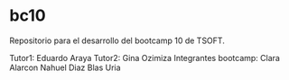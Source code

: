 # bc10
Repositorio para el desarrollo del bootcamp 10 de TSOFT.

Tutor1: Eduardo Araya
Tutor2: Gina Ozimiza
Integrantes bootcamp:
Clara Alarcon
Nahuel Diaz
Blas Uria